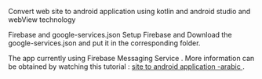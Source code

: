 Convert web site to android application using kotlin and android studio and webView technology

Firebase and google-services.json
Setup Firebase and Download the google-services.json and put it in the corresponding folder.

The app currently using Firebase Messaging Service . More information can be obtained by watching this tutorial
: [site to android application -arabic ](https://www.youtube.com/watch?v=xYlhuC56QBY&list=PLtRaTjjI0JHOp-o6Ell_YbOAtgaveDnBl&index=1) .


